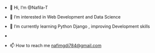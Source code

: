 - 👋 Hi, I’m @Nafila-T
- 👀 I’m interested in Web Development and Data Science
- 🌱 I’m currently learning Python Django , improving Development skills
- 
  
- 📫 How to reach me nafimgdi784@gmail.com

<!---
Nafila-T/Nafila-T is a ✨ special ✨ repository because its `README.md` (this file) appears on your GitHub profile.
You can click the Preview link to take a look at your changes.
--->
